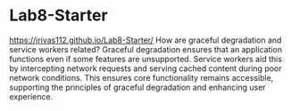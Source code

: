 # Lab8-Starter

https://jrivas112.github.io/Lab8-Starter/
How are graceful degradation and service workers related?
    Graceful degradation ensures that an application functions even if some features are unsupported. Service workers aid this by intercepting network requests and serving cached content during poor network conditions. This ensures core functionality remains accessible, supporting the principles of graceful degradation and enhancing user experience.

